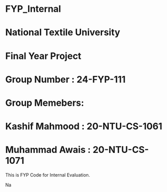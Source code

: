 # FYP_Internal
# National Textile University
# Final Year Project

# Group Number : 24-FYP-111

#         Group Memebers:
# Kashif Mahmood : 20-NTU-CS-1061
# Muhammad Awais : 20-NTU-CS-1071
This is FYP Code for Internal Evaluation.

Na

